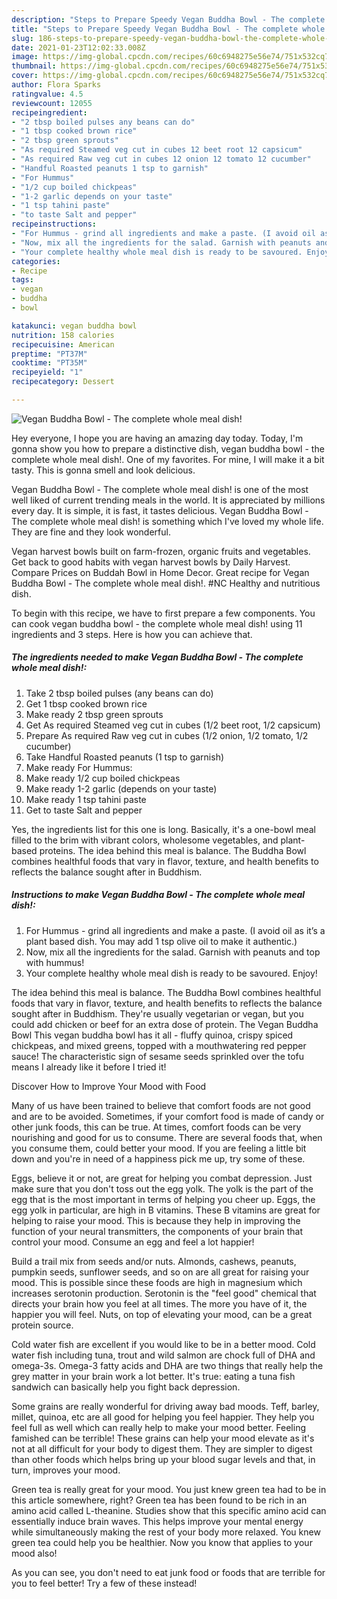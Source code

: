 ```yaml
---
description: "Steps to Prepare Speedy Vegan Buddha Bowl - The complete whole meal dish!"
title: "Steps to Prepare Speedy Vegan Buddha Bowl - The complete whole meal dish!"
slug: 186-steps-to-prepare-speedy-vegan-buddha-bowl-the-complete-whole-meal-dish
date: 2021-01-23T12:02:33.008Z
image: https://img-global.cpcdn.com/recipes/60c6948275e56e74/751x532cq70/vegan-buddha-bowl-the-complete-whole-meal-dish-recipe-main-photo.jpg
thumbnail: https://img-global.cpcdn.com/recipes/60c6948275e56e74/751x532cq70/vegan-buddha-bowl-the-complete-whole-meal-dish-recipe-main-photo.jpg
cover: https://img-global.cpcdn.com/recipes/60c6948275e56e74/751x532cq70/vegan-buddha-bowl-the-complete-whole-meal-dish-recipe-main-photo.jpg
author: Flora Sparks
ratingvalue: 4.5
reviewcount: 12055
recipeingredient:
- "2 tbsp boiled pulses any beans can do"
- "1 tbsp cooked brown rice"
- "2 tbsp green sprouts"
- "As required Steamed veg cut in cubes 12 beet root 12 capsicum"
- "As required Raw veg cut in cubes 12 onion 12 tomato 12 cucumber"
- "Handful Roasted peanuts 1 tsp to garnish"
- "For Hummus"
- "1/2 cup boiled chickpeas"
- "1-2 garlic depends on your taste"
- "1 tsp tahini paste"
- "to taste Salt and pepper"
recipeinstructions:
- "For Hummus - grind all ingredients and make a paste. (I avoid oil as it’s a plant based dish. You may add 1 tsp olive oil to make it authentic.)"
- "Now, mix all the ingredients for the salad. Garnish with peanuts and top with hummus!"
- "Your complete healthy whole meal dish is ready to be savoured. Enjoy!"
categories:
- Recipe
tags:
- vegan
- buddha
- bowl

katakunci: vegan buddha bowl 
nutrition: 158 calories
recipecuisine: American
preptime: "PT37M"
cooktime: "PT35M"
recipeyield: "1"
recipecategory: Dessert

---
```



![Vegan Buddha Bowl - The complete whole meal dish!](https://img-global.cpcdn.com/recipes/60c6948275e56e74/751x532cq70/vegan-buddha-bowl-the-complete-whole-meal-dish-recipe-main-photo.jpg)

Hey everyone, I hope you are having an amazing day today. Today, I'm gonna show you how to prepare a distinctive dish, vegan buddha bowl - the complete whole meal dish!. One of my favorites. For mine, I will make it a bit tasty. This is gonna smell and look delicious.

Vegan Buddha Bowl - The complete whole meal dish! is one of the most well liked of current trending meals in the world. It is appreciated by millions every day. It is simple, it is fast, it tastes delicious. Vegan Buddha Bowl - The complete whole meal dish! is something which I've loved my whole life. They are fine and they look wonderful.

Vegan harvest bowls built on farm-frozen, organic fruits and vegetables. Get back to good habits with vegan harvest bowls by Daily Harvest. Compare Prices on Buddah Bowl in Home Decor. Great recipe for Vegan Buddha Bowl - The complete whole meal dish!. #NC Healthy and nutritious dish.


To begin with this recipe, we have to first prepare a few components. You can cook vegan buddha bowl - the complete whole meal dish! using 11 ingredients and 3 steps. Here is how you can achieve that.

<!--inarticleads1-->

##### The ingredients needed to make Vegan Buddha Bowl - The complete whole meal dish!:

1. Take 2 tbsp boiled pulses (any beans can do)
1. Get 1 tbsp cooked brown rice
1. Make ready 2 tbsp green sprouts
1. Get As required Steamed veg cut in cubes (1/2 beet root, 1/2 capsicum)
1. Prepare As required Raw veg cut in cubes (1/2 onion, 1/2 tomato, 1/2 cucumber)
1. Take Handful Roasted peanuts (1 tsp to garnish)
1. Make ready For Hummus:
1. Make ready 1/2 cup boiled chickpeas
1. Make ready 1-2 garlic (depends on your taste)
1. Make ready 1 tsp tahini paste
1. Get to taste Salt and pepper


Yes, the ingredients list for this one is long. Basically, it&#39;s a one-bowl meal filled to the brim with vibrant colors, wholesome vegetables, and plant-based proteins. The idea behind this meal is balance. The Buddha Bowl combines healthful foods that vary in flavor, texture, and health benefits to reflects the balance sought after in Buddhism. 

<!--inarticleads2-->

##### Instructions to make Vegan Buddha Bowl - The complete whole meal dish!:

1. For Hummus - grind all ingredients and make a paste. (I avoid oil as it’s a plant based dish. You may add 1 tsp olive oil to make it authentic.)
1. Now, mix all the ingredients for the salad. Garnish with peanuts and top with hummus!
1. Your complete healthy whole meal dish is ready to be savoured. Enjoy!


The idea behind this meal is balance. The Buddha Bowl combines healthful foods that vary in flavor, texture, and health benefits to reflects the balance sought after in Buddhism. They&#39;re usually vegetarian or vegan, but you could add chicken or beef for an extra dose of protein. The Vegan Buddha Bowl This vegan buddha bowl has it all - fluffy quinoa, crispy spiced chickpeas, and mixed greens, topped with a mouthwatering red pepper sauce! The characteristic sign of sesame seeds sprinkled over the tofu means I already like it before I tried it! 

Discover How to Improve Your Mood with Food


Many of us have been trained to believe that comfort foods are not good and are to be avoided. Sometimes, if your comfort food is made of candy or other junk foods, this can be true. At times, comfort foods can be very nourishing and good for us to consume. There are several foods that, when you consume them, could better your mood. If you are feeling a little bit down and you're in need of a happiness pick me up, try some of these.

Eggs, believe it or not, are great for helping you combat depression. Just make sure that you don't toss out the egg yolk. The yolk is the part of the egg that is the most important in terms of helping you cheer up. Eggs, the egg yolk in particular, are high in B vitamins. These B vitamins are great for helping to raise your mood. This is because they help in improving the function of your neural transmitters, the components of your brain that control your mood. Consume an egg and feel a lot happier!

Build a trail mix from seeds and/or nuts. Almonds, cashews, peanuts, pumpkin seeds, sunflower seeds, and so on are all great for raising your mood. This is possible since these foods are high in magnesium which increases serotonin production. Serotonin is the "feel good" chemical that directs your brain how you feel at all times. The more you have of it, the happier you will feel. Nuts, on top of elevating your mood, can be a great protein source.

Cold water fish are excellent if you would like to be in a better mood. Cold water fish including tuna, trout and wild salmon are chock full of DHA and omega-3s. Omega-3 fatty acids and DHA are two things that really help the grey matter in your brain work a lot better. It's true: eating a tuna fish sandwich can basically help you fight back depression. 

Some grains are really wonderful for driving away bad moods. Teff, barley, millet, quinoa, etc are all good for helping you feel happier. They help you feel full as well which can really help to make your mood better. Feeling famished can be terrible! These grains can help your mood elevate as it's not at all difficult for your body to digest them. They are simpler to digest than other foods which helps bring up your blood sugar levels and that, in turn, improves your mood.

Green tea is really great for your mood. You just knew green tea had to be in this article somewhere, right? Green tea has been found to be rich in an amino acid called L-theanine. Studies show that this specific amino acid can essentially induce brain waves. This helps improve your mental energy while simultaneously making the rest of your body more relaxed. You knew green tea could help you be healthier. Now you know that applies to your mood also!

As you can see, you don't need to eat junk food or foods that are terrible for you to feel better! Try a few of these instead!

